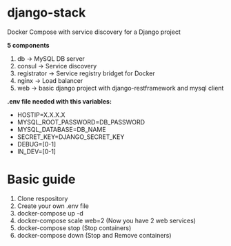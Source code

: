 # django-stack
Docker Compose with service discovery for a Django project

**5 components**

1. db -> MySQL DB server
2. consul -> Service discovery
3. registrator -> Service registry bridget for Docker
4. nginx -> Load balancer
5. web -> basic django project with django-restframework and mysql client

**.env file needed with this variables:**

- HOSTIP=X.X.X.X
- MYSQL_ROOT_PASSWORD=DB_PASSWORD
- MYSQL_DATABASE=DB_NAME
- SECRET_KEY=DJANGO_SECRET_KEY
- DEBUG=[0-1]
- IN_DEV=[0-1]

# Basic guide

1. Clone respository
2. Create your own .env file
3. docker-compose up -d
4. docker-compose scale web=2  (Now you have 2 web services)
5. docker-compose stop   (Stop containers)
6. docker-compose down   (Stop and Remove containers)
